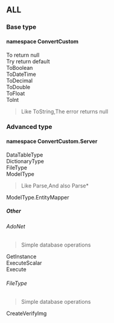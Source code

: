 ## ALL
### Base type
#### namespace ConvertCustom
To return null<br/>
Try return default<br/>
ToBoolean<br/>
ToDateTime<br/>
ToDecimal<br/>
ToDouble<br/>
ToFloat<br/>
ToInt<br/>

> Like ToString,The error returns null

### Advanced type
#### namespace ConvertCustom.Server
DataTableType<br/>
DictionaryType<br/>
FileType<br/>
ModelType

> Like Parse,And also Parse*

ModelType.EntityMapper

##### Other
###### AdoNet
> Simple database operations

GetInstance<br/>
ExecuteScalar<br/>
Execute

###### FileType
> Simple database operations

CreateVerifyImg